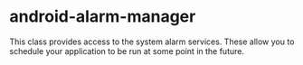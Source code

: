# android-alarm-manager
This class provides access to the system alarm services. These allow you to schedule your application to be run at some point in the future.
